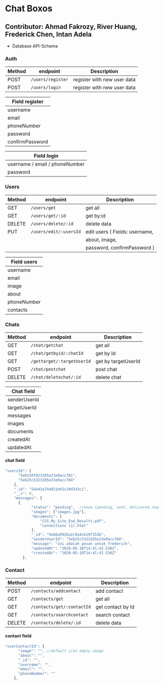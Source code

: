 # Chat Boxos

## Contributor: Ahmad Fakrozy, River Huang, Frederick Chen, Intan Adela

- Database API-Schema

### Auth

| Method | endpoint          | Description                 |
| ------ | ----------------- | --------------------------- |
| POST   | `/users/register` | register with new user data |
| POST   | `/users/login`    | register with new user data |

| Field register  |
| --------------- |
| username        |
| email           |
| phoneNumber     |
| password        |
| confirmPassword |

| Field login                    |
| ------------------------------ |
| username / email / phoneNumber |
| password                       |

### Users

| Method | endpoint               | Description                    |
| ------ | ---------------------- | ------------------------------ |
| GET    | `/users/get`           | get all                        |
| GET    | `/users/get/:id`       | get by:id                      |
| DELETE | `/users/delete/:id`    | delete data                    |
| PUT    | `/users/edit/:usersId` | edit users ( Fields: username, |
|        |                        | about, image,                  |
|        |                        | password, confirmPassword )    |

| Field users |
| ----------- |
| username    |
| email       |
| image       |
| about       |
| phoneNumber |
| contacts    |

### Chats

| Method | endpoint                   | Description         |
| ------ | -------------------------- | ------------------- |
| GET    | `/chat/getchat`            | get all             |
| GET    | `/chat/getbyid/:chatId`    | get by Id           |
| GET    | `/gettarget/:targetUserId` | get by targetUserId |
| POST   | `/chat/postchat`           | post chat           |
| DELETE | `/chat/deletechat/:id`     | delete chat         |

| Chat field   |
| ------------ |
| senderUserId |
| targetUserId |
| messages     |
| images       |
| documents    |
| createdAt    |
| updatedAt    |

#### chat field

```javascript
"usersId": [
      "5eb256f023285e23e9acc781",
      "5eb25c5323285e23e9acc784"
    ],
    "_id": "5eb43a744831d42c20d243c1",
    "__v": 0,
    "messages": [
      {
            "status": "pending",  //enum [pending, sent, delivered,read] default: pending
            "images": ["images.jpg"],
            "documents": [
                "CSS_My_Site_End_Results.pdf",
                "connections (1).html"
            ],
            "_id": "5eb6a992ba2c8a4cb19f153b",
            "senderUserId": "5eb25c5323285e23e9acc784",
            "message": "ini adalah pesan untuk frederick",
            "updatedAt": "2020-05-18T14:41:42.536Z",
            "createdAt": "2020-05-18T14:41:42.536Z"
        },
```

### Contact

| Method | endpoint                   | Description       |
| ------ | -------------------------- | ----------------- |
| POST   | `/contacts/addcontact`     | add contact       |
| GET    | `/contacts/get`            | get all           |
| GET    | `/contacts/get/:contactId` | get contact by Id |
| GET    | `/contacts/searchcontact`  | search contact    |
| DELETE | `/contacts/delete/:id`     | delete data       |

#### contact field

```javascript
"userContactId": {
      "image": "", //default icon empty image
      "about": "",
      "_id": "",
      "username": "",
      "email": "",
      "phoneNumber": ""
    },
```
